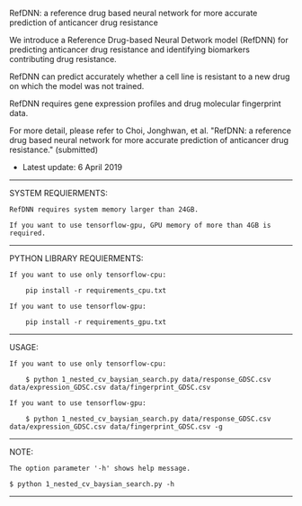 RefDNN: a reference drug based neural network for more accurate prediction of anticancer drug resistance

We introduce a Reference Drug-based Neural Detwork model (RefDNN) for predicting anticancer drug resistance and identifying biomarkers contributing drug resistance.

RefDNN can predict accurately whether a cell line is resistant to a new drug on which the model was not trained.

RefDNN requires gene expression profiles and drug molecular fingerprint data.

For more detail, please refer to Choi, Jonghwan, et al. "RefDNN: a reference drug based neural network for more accurate prediction of anticancer drug resistance." (submitted)


* Latest update: 6 April 2019

--------------------------------------------------------------------------------------------
SYSTEM REQUIERMENTS: 

    RefDNN requires system memory larger than 24GB.
    
    If you want to use tensorflow-gpu, GPU memory of more than 4GB is required.


--------------------------------------------------------------------------------------------
PYTHON LIBRARY REQUIERMENTS:

    If you want to use only tensorflow-cpu:

        pip install -r requirements_cpu.txt
        
    If you want to use tensorflow-gpu:
    
        pip install -r requirements_gpu.txt
    
--------------------------------------------------------------------------------------------
USAGE: 

    If you want to use only tensorflow-cpu:

        $ python 1_nested_cv_baysian_search.py data/response_GDSC.csv data/expression_GDSC.csv data/fingerprint_GDSC.csv
        
    If you want to use tensorflow-gpu:
    
        $ python 1_nested_cv_baysian_search.py data/response_GDSC.csv data/expression_GDSC.csv data/fingerprint_GDSC.csv -g
    

--------------------------------------------------------------------------------------------
NOTE:

    The option parameter '-h' shows help message.
    
    $ python 1_nested_cv_baysian_search.py -h
    
    
--------------------------------------------------------------------------------------------
